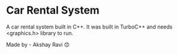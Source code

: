 # Car Rental System
A car rental system built in C++. It was built in TurboC++ and needs &lt;graphics.h> library to run.

Made by - Akshay Ravi 😊
